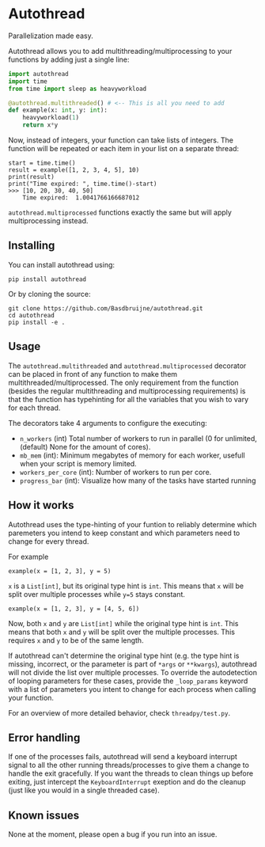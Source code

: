 # Autothread

Parallelization made easy.

Autothread allows you to add multithreading/multiprocessing to your functions by adding
just a single line:

```python
import autothread
import time
from time import sleep as heavyworkload

@autothread.multithreaded() # <-- This is all you need to add
def example(x: int, y: int):
    heavyworkload(1)
    return x*y
```

Now, instead of integers, your function can take lists of integers. The function will
be repeated or each item in your list on a separate thread:
```python3
start = time.time()
result = example([1, 2, 3, 4, 5], 10)
print(result)
print("Time expired: ", time.time()-start)
>>> [10, 20, 30, 40, 50]
    Time expired:  1.0041766166687012
```

`autothread.multiprocessed` functions exactly the same but will apply multiprocessing instead.

## Installing

You can install autothread using:
```
pip install autothread
```

Or by cloning the source:
```
git clone https://github.com/Basdbruijne/autothread.git
cd autothread
pip install -e .
```

## Usage

The `autothread.multithreaded` and `autothread.multiprocessed` decorator can be placed
in front of any function to make them multithreaded/multiprocessed. The only requirement
from the function (besides the regular multithreading and multiprocessing requirements) is
that the function has typehinting for all the variables that you wish to vary for each thread.

The decorators take 4 arguments to configure the executing:
- `n_workers` (int) Total number of workers to run in parallel (0 for unlimited, (default) None for the amount of cores).
- `mb_mem` (int): Minimum megabytes of memory for each worker, usefull when your script is memory limited.
- `workers_per_core` (int): Number of workers to run per core.
- `progress_bar` (int): Visualize how many of the tasks have started running

## How it works
Autothread uses the type-hinting of your funtion to reliably determine which paremeters
you intend to keep constant and which parameters need to change for every thread.

For example
```python3
example(x = [1, 2, 3], y = 5)
```

`x` is a `List[int]`, but its original type hint is `int`. This means that `x` will be split over multiple processes while `y=5` stays constant.

```python3
example(x = [1, 2, 3], y = [4, 5, 6])
```

Now, both `x` and `y` are `List[int]` while the original type hint is `int`. This means that both 
`x` and `y` will be split over the multiple processes. This requires `x` and `y` to be of the same
length.

If autothread can't determine the original type hint (e.g. the type hint is missing, incorrect, or 
the parameter is part of `*args` or `**kwargs`), autothread will not divide the list over multiple processes. To override the autodetection of looping parameters for these cases, provide the
`_loop_params` keyword with a list of parameters you intent to change for each process when calling your function.

For an overview of more detailed behavior, check `threadpy/test.py`.

## Error handling
If one of the processes fails, autothread will send a keyboard interrupt signal to all
the other running threads/processes to give them a change to handle the exit gracefully.
If you want the threads to clean things up before exiting, just intercept the `KeyboardInterrupt`
exeption and do the cleanup (just like you would in a single threaded case).

## Known issues
None at the moment, please open a bug if you run into an issue.